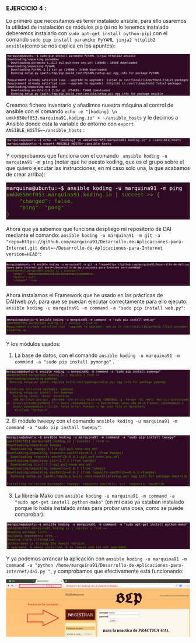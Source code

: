 ### EJERCICIO  4 :

Lo primero que necesitamos es tener instalado ansible, para ello usaremos la utilidad de instalación de módulos pip (si no lo tenemos instalado deberemos instalarlo con `sudo apt-get install python-pip`) con el comando `sudo pip install paramiko PyYAML jinja2 httplib2 ansible`(como se nos explica en los apuntes):

![](capturas/10.png)

Creamos fichero inventario y añadimos nuestra máquina al control de ansible con el comando `echo -e "[koding] \n umkk650ef053.marquina91.koding.io" > ~/ansible_hosts` y le decimos a Ansible donde está la variable de entorno con `export ANSIBLE_HOSTS=~/ansible_hosts` :

![](capturas/11.png)

Y comprobamos que funciona con el comando ` ansible koding -u marquina91 -m ping` (notar que he puesto koding, que es el grupo sobre el que quiero ejecutar las instrucciones, en mi caso solo una, la que acabamos de crear arriba):

![](capturas/12.png)

Ahora que ya sabemos que funciona despliego mi repositorio de DAI mediante el comando: `ansible koding -u marquina91 -m git -a "repo=https://github.com/marquina91/Desarrollo-de-Aplicaciones-para-Internet.git dest=~/Desarrollo-de-Aplicaciones-para-Internet version=HEAD"`:

![](capturas/13.png)

Ahora instalamos el Framework que he usado en las prácticas de DAI(web.py), para que se puedan ejecutar correctamente para ello ejecuto: `ansible koding -u marquina91 -m command -a "sudo pip install web.py"`:

![](capturas/14.png)

Y los módulos usados:

1. La base de datos, con el comando `ansible koding -u marquina91 -m command -a "sudo pip install pymongo"` .

 ![](capturas/15.png)
2. El módulo tweepy con el comando `ansible koding -u marquina91 -m command -a "sudo pip install tweepy"`:

 ![](capturas/16.png)

3. La librería Mako con `ansible koding -u marquina91 -m command -a "sudo apt-get install python-mako"` (en mi caso ya estaban instalado porque lo había instalado antes para probar una cosa, como se puede comprobar):

 ![](capturas/17.png)
 
Y ya podemos arrancar la aplicación con `ansible koding -u marquina91 -m command -a "python /home/marquina91/Desarrollo-de-Aplicaciones-para-Internet/dai.py "`, y comprobamos que efectivamente está funcionando:

 ![](capturas/18.png)